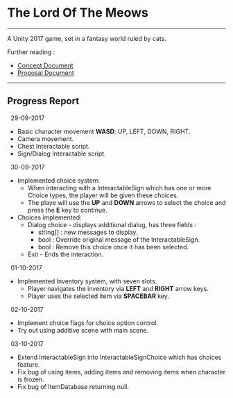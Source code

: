 # The Lord Of The Meows
---

A Unity 2017 game, set in a fantasy world ruled by cats.

Further reading : 

- [Concept Document](./Concept_Document.pdf)
- [Proposal Document](./Proposal_Document.pdf)

---

## Progress Report  
&nbsp; 
29-09-2017  
- Basic character movement __WASD__: UP, LEFT, DOWN, RIGHT.
- Camera movement.
- Chest Interactable script.
- Sign/Dialog Interactable script.  
  

&nbsp; 
30-09-2017  
- Implemented choice system: 
    - When interacting with a InteractableSign which has one or more Choice types, the player will be given these choices.
    - The playe will use the __UP__ and __DOWN__ arrows to select the choice and press the __E__ key to continue.
- Choices implemented:
    - Dialog choice - displays additional dialog, has three fields :
        - string[] : new messages to display.
        - bool : Override original message of the InteractableSign.
        - bool : Remove this choice once it has been selected.
    - Exit - Ends the interaction.

  
&nbsp;
01-10-2017
- Implemented Inventory system, with seven slots.
    - Player navigates the inventory via __LEFT__ and __RIGHT__ arrow keys.
    - Player uses the selected item via __SPACEBAR__ key.
	
  
&nbsp;
02-10-2017
- Implement choice flags for choice option control.
- Try out using additive scene with main scene.
	
  
&nbsp;
03-10-2017
- Extend InteractableSign into InteractableSignChoice which has choices feature.
- Fix bug of using items, adding items and removing items when character is frozen.
- Fix bug of ItemDatabase returning null.